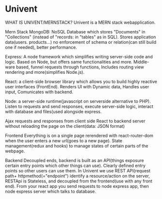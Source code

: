# Univent
WHAT IS UNIVENT/MERNSTACK?
  Univent is a MERN stack webapplication.
  
  Mern Stack
  MongoDB: NoSQL Database which stores "Documents" in "Collections" (instead of "records: in "tables" as in SQL). Stores application data(users. products...) no enforcement of       schema or relation(can still build one if needed), better performance.
  
  Express: A node framework which simplifies writing server-side code and logic. Based on Node, but offers same functionalities and more. Middle-ware based, funnel requests         through functions, Includes routing view rendering and more(simplifies Node.js).
  
  React: a client-side browser library which allows you to build highly reactive user interfaces (FrontEnd). Renders UI with Dynamic data, Handles user input, Comunicates with       backend.
  
  Node: a server-side runtime(javascript on serverside alternative to PHP). Listen to requests and send responses, execute server-side logic, interact with database and files(used 
  alongside express.

  Ajax requests and responses from client side React to backend server without reloading the page on the client(data: JSON format)
  
  Frontend
  Everything is on a single page rerendered with react-router-dom when the user enters a new url(goes to a new page). State management(redux and hooks) to manage states of certain   parts of the webpage.
  
  Backend
  Decoupled ends, backend is built as an API(things exposure certain entry points which other things can use). Clearly defined entry points so other users can use them. In Univent   we use REST API(request path+ httpmethod(="endpoint") identify a resource/action on the server, RESTApi is Stateless, and decoupled from the frontend(use with any front end). From your react app you send requests to node express app, then node express server which talks to database.
